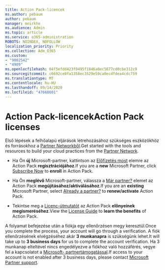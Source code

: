 ```yaml
---
title: Action Pack-licencek
ms.author: pebaum
author: pebaum
manager: mnirkhe
ms.audience: Admin
ms.topic: article
ms.service: o365-administration
ROBOTS: NOINDEX, NOFOLLOW
localization_priority: Priority
ms.collection: Adm_O365
ms.custom:
- "9002542"
- "4909"
ms.openlocfilehash: 04f5efdd423f0495f1846a0ec5677cd0cbe312c9
ms.sourcegitcommit: c6692ce0fa1358ec3529e59ca0ecdfdea4cdc759
ms.translationtype: MT
ms.contentlocale: hu-HU
ms.lasthandoff: 09/14/2020
ms.locfileid: "47668601"
---
```

# <a name="action-pack-licenses"></a><span data-ttu-id="34f45-102">Action Pack-licencek</span><span class="sxs-lookup"><span data-stu-id="34f45-102">Action Pack licenses</span></span>

<span data-ttu-id="34f45-103">Első lépések a felhőalapú eljárások létrehozásához szükséges eszközökhöz és forrásokhoz a [Partner Networkből](https://aka.ms/MPNActionPack).</span><span class="sxs-lookup"><span data-stu-id="34f45-103">Get started with the tools and resources to build your cloud practices from the [Partner Network](https://aka.ms/MPNActionPack).</span></span>

- <span data-ttu-id="34f45-104">Ha Ön **új** Microsoft-partner, kattintson az [Előfizetés most](https://aka.ms/MPNActionPackNew) elemre az Action Pack **regisztrációjához**.</span><span class="sxs-lookup"><span data-stu-id="34f45-104">If you are a **new** Microsoft Partner, click [Subscribe Now](https://aka.ms/MPNActionPackNew) to **enroll** in Action Pack.</span></span>

- <span data-ttu-id="34f45-105">Ha Ön **meglévő** Microsoft-partner, válassza a [Már partner?](https://aka.ms/MPNActionPackExisting) elemet az Action Pack **megújításához/aktiválásához**.</span><span class="sxs-lookup"><span data-stu-id="34f45-105">If you are an **existing** Microsoft Partner, select [Already a partner?](https://aka.ms/MPNActionPackExisting) to **renew/activate** Action Pack.</span></span> 

- <span data-ttu-id="34f45-106">Tekintse meg a [Licenc-útmutatót](https://aka.ms/MPNActionPackGuide) az Action Pack **előnyeinek megismeréséhez**.</span><span class="sxs-lookup"><span data-stu-id="34f45-106">View the [License Guide](https://aka.ms/MPNActionPackGuide) to **learn the benefits** of Action Pack.</span></span> 

<span data-ttu-id="34f45-107">A folyamat befejezése után a fiókja egy ellenőrzésen megy keresztül.</span><span class="sxs-lookup"><span data-stu-id="34f45-107">Once you complete the process, your account will go through a verification.</span></span> <span data-ttu-id="34f45-108">A fiók ellenőrzésének elvégzéséhez akár **3 munkanapra** is szükségünk lehet.</span><span class="sxs-lookup"><span data-stu-id="34f45-108">It will take up to **3 business days** for us to complete the account verification.</span></span> <span data-ttu-id="34f45-109">Ha 3 munkanap elteltével nincs engedélyezve a fiókhoz való hozzáférés, vegye fel a kapcsolatot a [Microsoft- partnertámogatással](https://aka.ms/MPNActionPackSupport).</span><span class="sxs-lookup"><span data-stu-id="34f45-109">If access to your account is not enabled after 3 business days, please contact [Microsoft Partner support](https://aka.ms/MPNActionPackSupport).</span></span> 
